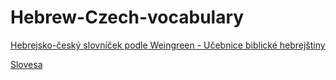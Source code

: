 # Hebrew-Czech-vocabulary

[Hebrejsko-český slovníček podle Weingreen - Učebnice biblické hebrejštiny](https://pavel-rychetsky.github.io/Hebrew-Czech-vocabulary/Hebrews_words.html)

[Slovesa](https://pavel-rychetsky.github.io/Hebrew-Czech-vocabulary/verbs/verbs.html)
